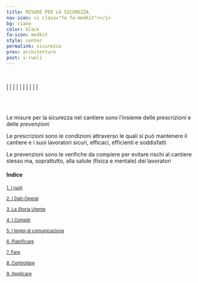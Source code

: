 ```yaml
---
title: MISURE PER LA SICUREZZA
nav-icon: <i class="fa fa-medkit"></i>
bg: ciano
color: black
fa-icon: medkit
style: center
permalink: sicurezza
prev: architetture
post: i-ruoli
---
```


<br>

| [<i class="fa fa-2x fa-users"></i>](#i-ruoli) | [<i class="fa fa-2x fa-cogs"></i>](#i-dati-operai) | [<i class="fa fa-2x fa-cube"></i>](#la-storia-utente) | [<i class="fa fa-2x fa-puzzle-piece"></i>](#i-compiti) | [<i class="fa fa-2x fa-comments-o"></i>](#tempi-di-comunicazione) | [<i class="fa fa-2x fa-compass"></i>](#pianificare) | [<i class="fa fa-2x fa-bell-o"></i>](#fare) | [<i class="fa fa-2x fa-eye"></i>](#controllare) | [<i class="fa fa-2x fa-check-square-o"></i>](#applicare) |

<br>
<br>

Le misure per la sicurezza nel cantiere sono l’insieme delle *prescrizioni* e delle *prevenzioni* 

<i class="fa fa-exclamation-circle"></i> Le prescrizioni sono le condizioni attraverso le quali si può mantenere il cantiere e i suoi lavoratori sicuri, efficaci, efficienti e soddisfatti 

<i class="fa fa-question-circle"></i> Le prevenzioni sono le verifiche da compiere per evitare rischi al cantiere stesso ma, soprattutto, alla salute (fisica e mentale) dei lavoratori 

#### Indice

<small>[1. I ruoli](#i-ruoli)</small>

<small>[2. I Dati-Operai](#i-dati-operai)</small>

<small>[3. La Storia Utente](#la-storia-utente)</small>

<small>[4. I Compiti](#i-compiti)</small>

<small>[5. I tempi di comunicazione](#tempi-comunicazione)</small>

<small>[6. Pianificare](#pianificare)</small>

<small>[7. Fare](#fare)</small>

<small>[8. Controllare](#controllare)</small>

<small>[9. Applicare](#applicare)</small>

